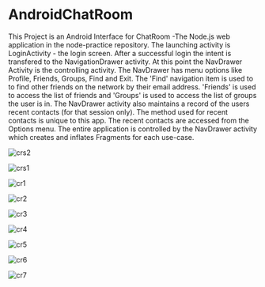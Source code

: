 # AndroidChatRoom
This Project is an Android Interface for ChatRoom -The Node.js web application in the node-practice repository.
The launching activity is LoginActivity - the login screen. After a successful login the intent is transfered to the NavigationDrawer activity. 
At this point the NavDrawer Activity is the controlling activity. The NavDrawer has menu options like Profile, Friends, Groups, Find and Exit.
The 'Find' navigation item is used to to find other friends on the network by their email address. 
'Friends' is used to access the list of friends and 'Groups' is used to access the list of groups the user is in. 
The NavDrawer activity also maintains a record of the users recent contacts (for that session only). 
The method used for recent contacts is unique to this app. The recent contacts are accessed from the Options menu.
The entire application is controlled by the NavDrawer activity which creates and inflates Fragments for each use-case.


![crs2](https://cloud.githubusercontent.com/assets/15708321/16505726/5f2e3e30-3eec-11e6-81f3-9063e8667387.jpg)

![crs1](https://cloud.githubusercontent.com/assets/15708321/16505728/64db68da-3eec-11e6-94fd-e7956b603825.jpg)



![cr1](https://cloud.githubusercontent.com/assets/15708321/16393370/835b487c-3c7e-11e6-8ce4-8f9a2859d5ee.JPG)

![cr2](https://cloud.githubusercontent.com/assets/15708321/16393470/f75df8a0-3c7e-11e6-95fc-770a0d6886e1.JPG)

![cr3](https://cloud.githubusercontent.com/assets/15708321/16393476/fea7530e-3c7e-11e6-9596-b5045918ac91.JPG)

![cr4](https://cloud.githubusercontent.com/assets/15708321/16393483/0642f08c-3c7f-11e6-8b73-af4e11b2ab05.JPG)

![cr5](https://cloud.githubusercontent.com/assets/15708321/16393489/0da8e2dc-3c7f-11e6-8f61-313b57ce4062.JPG)

![cr6](https://cloud.githubusercontent.com/assets/15708321/16393493/14255a14-3c7f-11e6-948f-dfa55a9c5cb1.JPG)

![cr7](https://cloud.githubusercontent.com/assets/15708321/16393502/1c8e2adc-3c7f-11e6-8369-ba03e78ddf48.JPG)

